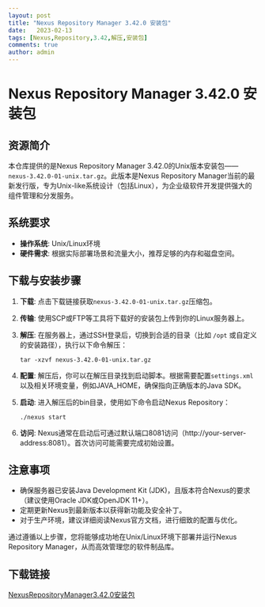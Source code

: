 ```yaml
---
layout: post
title: "Nexus Repository Manager 3.42.0 安装包"
date:   2023-02-13
tags: [Nexus,Repository,3.42,解压,安装包]
comments: true
author: admin
---
```

# Nexus Repository Manager 3.42.0 安装包

## 资源简介

本仓库提供的是Nexus Repository Manager 3.42.0的Unix版本安装包——`nexus-3.42.0-01-unix.tar.gz`。此版本是Nexus Repository Manager当前的最新发行版，专为Unix-like系统设计（包括Linux），为企业级软件开发提供强大的组件管理和分发服务。

## 系统要求

- **操作系统**: Unix/Linux环境
- **硬件需求**: 根据实际部署场景和流量大小，推荐足够的内存和磁盘空间。

## 下载与安装步骤

1. **下载**: 点击下载链接获取`nexus-3.42.0-01-unix.tar.gz`压缩包。
   
2. **传输**: 使用SCP或FTP等工具将下载好的安装包上传到你的Linux服务器上。

3. **解压**: 在服务器上，通过SSH登录后，切换到合适的目录（比如 `/opt` 或自定义的安装路径），执行以下命令解压：
   ```
   tar -xzvf nexus-3.42.0-01-unix.tar.gz
   ```

4. **配置**: 解压后，你可以在解压目录找到启动脚本。根据需要配置`settings.xml`以及相关环境变量，例如JAVA_HOME，确保指向正确版本的Java SDK。

5. **启动**: 进入解压后的bin目录，使用如下命令启动Nexus Repository：
   ```
   ./nexus start
   ```

6. **访问**: Nexus通常在启动后可通过默认端口8081访问（http://your-server-address:8081）。首次访问可能需要完成初始设置。

## 注意事项

- 确保服务器已安装Java Development Kit (JDK)，且版本符合Nexus的要求（建议使用Oracle JDK或OpenJDK 11+）。
- 定期更新Nexus到最新版本以获得新功能及安全补丁。
- 对于生产环境，建议详细阅读Nexus官方文档，进行细致的配置与优化。

通过遵循以上步骤，您将能够成功地在Unix/Linux环境下部署并运行Nexus Repository Manager，从而高效管理您的软件制品库。

## 下载链接

[NexusRepositoryManager3.42.0安装包](https://pan.quark.cn/s/4cc380255943)